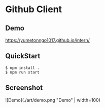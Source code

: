 # Github Client

## Demo

https://yumetonngo1017.github.io/intern/

## QuickStart

```
$ npm install .
$ npm run start
```

## Screenshot

![Demo](./art/demo.png "Demo" | width=100)
